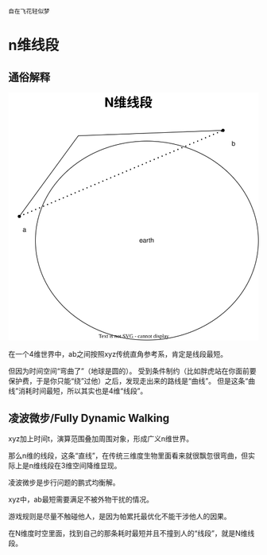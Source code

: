     自在飞花轻似梦

# n维线段


## 通俗解释

![image](ab.svg)

在一个4维世界中，ab之间按照xyz传统直角参考系，肯定是线段最短。

但因为时间空间“弯曲了”（地球是圆的）。
受到条件制约（比如胖虎站在你面前要保护费，于是你只能“绕”过他）之后，发现走出来的路线是“曲线”。
但是这条“曲线”消耗时间最短，所以其实也是4维“线段”。

## 凌波微步/Fully Dynamic Walking

xyz加上时间t，演算范围叠加周围对象，形成广义n维世界。

那么n维的线段，这条“直线”，在传统三维度生物里面看来就很飘忽很弯曲，但实际上是n维线段在3维空间降维显现。

凌波微步是步行问题的鹏式均衡解。

xyz中，ab最短需要满足不被外物干扰的情况。

游戏规则是尽量不触碰他人，是因为帕累托最优化不能干涉他人的因果。

在N维度时空里面，找到自己的那条耗时最短并且不撞到人的“线段”，就是N维线段。 ​
